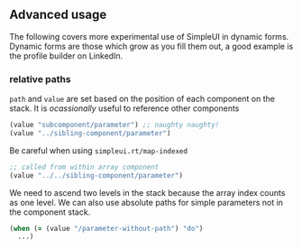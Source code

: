 ## Advanced usage

The following covers more experimental use of SimpleUI in dynamic forms.  Dynamic forms are those which grow as you fill them out, a good example is the profile builder on LinkedIn.

### relative paths

`path` and `value` are set based on the position of each component on the stack.  It is *ocassionally* useful to reference other components

```clojure
(value "subcomponent/parameter") ;; naughty naughty!
(value "../sibling-component/parameter")
````

Be careful when using `simpleui.rt/map-indexed`

```clojure
;; called from within array component
(value "../../sibling-component/parameter")
```

We need to ascend two levels in the stack because the array index counts as one level.  We can also use absolute paths for simple parameters not in the component stack.

```clojure
(when (= (value "/parameter-without-path") "do")
  ...)
```

